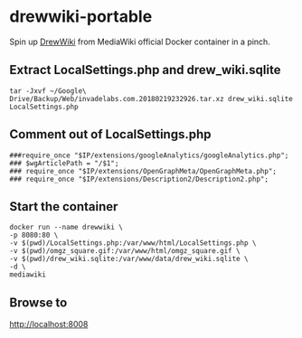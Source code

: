 drewwiki-portable
=================
Spin up [DrewWiki](https://drew.invadelabs.com) from MediaWiki official Docker container in a pinch.

## Extract LocalSettings.php and drew_wiki.sqlite
```
tar -Jxvf ~/Google\ Drive/Backup/Web/invadelabs.com.20180219232926.tar.xz drew_wiki.sqlite LocalSettings.php
```

## Comment out of LocalSettings.php
```
###require_once "$IP/extensions/googleAnalytics/googleAnalytics.php";
### $wgArticlePath = "/$1";
### require_once "$IP/extensions/OpenGraphMeta/OpenGraphMeta.php";
### require_once "$IP/extensions/Description2/Description2.php";
```

## Start the container
```
docker run --name drewwiki \
-p 8080:80 \
-v $(pwd)/LocalSettings.php:/var/www/html/LocalSettings.php \
-v $(pwd)/omgz_square.gif:/var/www/html/omgz_square.gif \
-v $(pwd)/drew_wiki.sqlite:/var/www/data/drew_wiki.sqlite \
-d \
mediawiki
```

## Browse to
[http://localhost:8008](http://localhost:8080)
